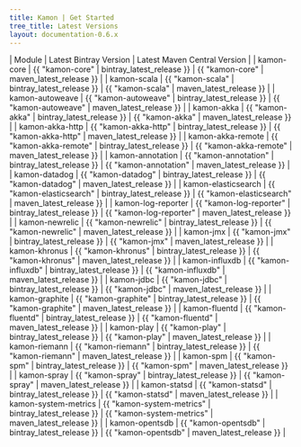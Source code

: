 ```yaml
---
title: Kamon | Get Started
tree_title: Latest Versions
layout: documentation-0.6.x
---
```




|         Module        |                Latest Bintray Version                 |               Latest Maven Central Version          |
| kamon-core            | {{ "kamon-core"           | bintray_latest_release }} | {{ "kamon-core"           | maven_latest_release }} |
| kamon-scala           | {{ "kamon-scala"          | bintray_latest_release }} | {{ "kamon-scala"          | maven_latest_release }} |
| kamon-autoweave       | {{ "kamon-autoweave"      | bintray_latest_release }} | {{ "kamon-autoweave"      | maven_latest_release }} |
| kamon-akka            | {{ "kamon-akka"           | bintray_latest_release }} | {{ "kamon-akka"           | maven_latest_release }} |
| kamon-akka-http       | {{ "kamon-akka-http"      | bintray_latest_release }} | {{ "kamon-akka-http"      | maven_latest_release }} |
| kamon-akka-remote     | {{ "kamon-akka-remote"    | bintray_latest_release }} | {{ "kamon-akka-remote"    | maven_latest_release }} |
| kamon-annotation      | {{ "kamon-annotation"     | bintray_latest_release }} | {{ "kamon-annotation"     | maven_latest_release }} |
| kamon-datadog         | {{ "kamon-datadog"        | bintray_latest_release }} | {{ "kamon-datadog"        | maven_latest_release }} |
| kamon-elasticsearch   | {{ "kamon-elasticsearch"  | bintray_latest_release }} | {{ "kamon-elasticsearch"  | maven_latest_release }} |
| kamon-log-reporter    | {{ "kamon-log-reporter"   | bintray_latest_release }} | {{ "kamon-log-reporter"   | maven_latest_release }} |
| kamon-newrelic        | {{ "kamon-newrelic"       | bintray_latest_release }} | {{ "kamon-newrelic"       | maven_latest_release }} |
| kamon-jmx             | {{ "kamon-jmx"            | bintray_latest_release }} | {{ "kamon-jmx"            | maven_latest_release }} |
| kamon-khronus         | {{ "kamon-khronus"        | bintray_latest_release }} | {{ "kamon-khronus"        | maven_latest_release }} |
| kamon-influxdb        | {{ "kamon-influxdb"       | bintray_latest_release }} | {{ "kamon-influxdb"       | maven_latest_release }} |
| kamon-jdbc            | {{ "kamon-jdbc"           | bintray_latest_release }} | {{ "kamon-jdbc"           | maven_latest_release }} |
| kamon-graphite        | {{ "kamon-graphite"       | bintray_latest_release }} | {{ "kamon-graphite"       | maven_latest_release }} |
| kamon-fluentd         | {{ "kamon-fluentd"        | bintray_latest_release }} | {{ "kamon-fluentd"        | maven_latest_release }} |
| kamon-play            | {{ "kamon-play"           | bintray_latest_release }} | {{ "kamon-play"           | maven_latest_release }} |
| kamon-riemann         | {{ "kamon-riemann"        | bintray_latest_release }} | {{ "kamon-riemann"        | maven_latest_release }} |
| kamon-spm             | {{ "kamon-spm"            | bintray_latest_release }} | {{ "kamon-spm"            | maven_latest_release }} |
| kamon-spray           | {{ "kamon-spray"          | bintray_latest_release }} | {{ "kamon-spray"          | maven_latest_release }} |
| kamon-statsd          | {{ "kamon-statsd"         | bintray_latest_release }} | {{ "kamon-statsd"         | maven_latest_release }} |
| kamon-system-metrics  | {{ "kamon-system-metrics" | bintray_latest_release }} | {{ "kamon-system-metrics" | maven_latest_release }} |
| kamon-opentsdb        | {{ "kamon-opentsdb"       | bintray_latest_release }} | {{ "kamon-opentsdb"       | maven_latest_release }} |
